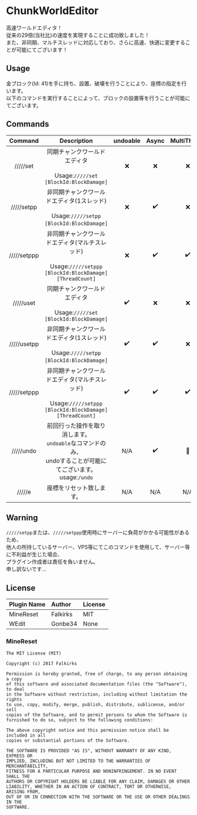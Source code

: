 # ChunkWorldEditor

高速ワールドエディタ！    
従来の29倍(当社比)の速度を実現することに成功致しました！    
また、非同期、マルチスレッドに対応しており、さらに高速、快適に変更することが可能にてございます！    

## Usage
金ブロック(Id: 41)を手に持ち、設置、破壊を行うことにより、座標の指定を行います。    
以下のコマンドを実行することによって、ブロックの設置等を行うことが可能にてございます。

## Commands

|Command|Description|undoable|Async|MultiThread|
|:---:|:---:|:---:|:---:|:---:|
|/////set|同期チャンクワールドエディタ<br><br>Usage:`/////set [BlockId:BlockDamage]`|❌|❌|❌|
|/////setpp|非同期チャンクワールドエディタ(1スレッド)<br><br>Usage:`/////setpp [BlockId:BlockDamage]`️️|❌|✔️|❌|
|/////setppp|非同期チャンクワールドエディタ(マルチスレッド)<br><br>Usage:`/////setppp [BlockId:BlockDamage] [ThreadCount]`|❌|✔️|✔️|
|/////uset|同期チャンクワールドエディタ<br><br>Usage:`/////set [BlockId:BlockDamage]`|✔️|❌|❌|
|/////usetpp|非同期チャンクワールドエディタ(1スレッド)<br><br>Usage:`/////setpp [BlockId:BlockDamage]`️️|✔️|✔️|❌|
|/////setppp|非同期チャンクワールドエディタ(マルチスレッド)<br><br>Usage:`/////setppp [BlockId:BlockDamage] [ThreadCount]`|✔️|✔️|✔️|
|/////undo|前回行った操作を取り消します。<br>`undoable`なコマンドのみ、<br>undoすることが可能にてございます。<br>usage:`/undo`|N/A|✔️|🔺|
|/////e|座標をリセット致します。|N/A|N/A|N/A|

## Warning
`/////setpp`または、`/////setppp`使用時にサーバーに負荷がかかる可能性があるため、    
他人の所持しているサーバー、VPS等にてこのコマンドを使用して、サーバー等に不利益が生じた場合、    
プラグイン作成者は責任を負いません。        
申し訳ないです...

## License

Plugin Name|Author|License|
|:---|:---|:---|
|MineReset|Falkirks|MIT|
|WEdit|Gonbe34|None|

### MineReset

```
The MIT License (MIT)

Copyright (c) 2017 Falkirks

Permission is hereby granted, free of charge, to any person obtaining a copy
of this software and associated documentation files (the "Software"), to deal
in the Software without restriction, including without limitation the rights
to use, copy, modify, merge, publish, distribute, sublicense, and/or sell
copies of the Software, and to permit persons to whom the Software is
furnished to do so, subject to the following conditions:

The above copyright notice and this permission notice shall be included in all
copies or substantial portions of the Software.

THE SOFTWARE IS PROVIDED "AS IS", WITHOUT WARRANTY OF ANY KIND, EXPRESS OR
IMPLIED, INCLUDING BUT NOT LIMITED TO THE WARRANTIES OF MERCHANTABILITY,
FITNESS FOR A PARTICULAR PURPOSE AND NONINFRINGEMENT. IN NO EVENT SHALL THE
AUTHORS OR COPYRIGHT HOLDERS BE LIABLE FOR ANY CLAIM, DAMAGES OR OTHER
LIABILITY, WHETHER IN AN ACTION OF CONTRACT, TORT OR OTHERWISE, ARISING FROM,
OUT OF OR IN CONNECTION WITH THE SOFTWARE OR THE USE OR OTHER DEALINGS IN THE
SOFTWARE.
```
